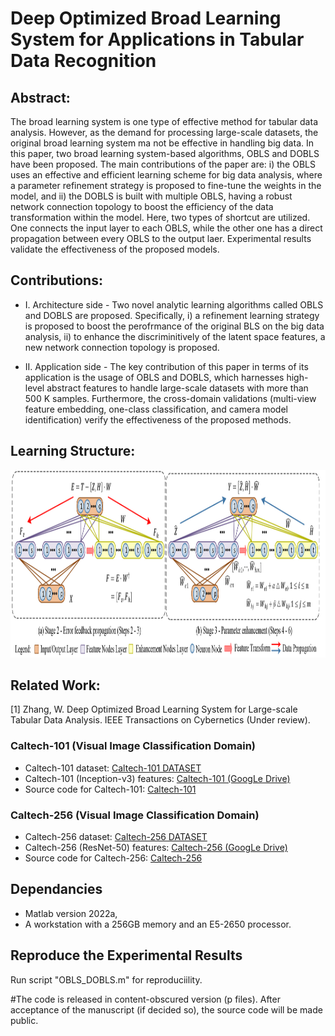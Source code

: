 # Deep Optimized Broad Learning System for Applications in Tabular Data Recognition
## Abstract:

The broad learning system is one type of effective method for tabular data analysis. However, as the demand for processing large-scale datasets, the original broad learning system ma not be effective in handling big data. In this paper, two broad learning system-based algorithms, OBLS and DOBLS have been proposed. The main contributions of the paper are: i) the OBLS uses an effective and efficient learning scheme for big data analysis, where a parameter refinement strategy is proposed to fine-tune the weights in the model, and ii) the DOBLS is built with multiple OBLS, having a robust network connection topology to boost the efficiency of the data transformation within the model. Here, two types of shortcut are utilized. One connects the input layer to each OBLS, while the other one has a direct propagation between every OBLS to the output laer. Experimental results validate the effectiveness of the proposed models. 


## Contributions:
* I. Architecture side - Two novel analytic learning algorithms called OBLS and DOBLS are proposed. Specifically, i) a refinement learning strategy is proposed to boost the perofrmance of the original BLS on the big data analysis, ii) to enhance the discriminitively of the latent space features, a new network connection topology is proposed. 

* II. Application side - The key contribution of this paper in terms of its application is the usage of OBLS and DOBLS, which harnesses high-level abstract features to handle large-scale datasets with more than 500 K samples. Furthermore, the cross-domain validations (multi-view feature embedding, one-class classification, and camera model identification) verify the effectiveness of the proposed methods. 

## Learning Structure:

<img src="https://github.com/1027051515/OBLS_DOBLS/blob/main/f2.png" width="1050" height="300" />

## Related Work:

[1] Zhang, W. Deep Optimized Broad Learning System for Large-scale Tabular Data Analysis. IEEE Transactions on Cybernetics (Under review).

### Caltech-101 (Visual Image Classification Domain)
* Caltech-101 dataset: [Caltech-101 DATASET](http://www.vision.caltech.edu/Image_Datasets/Caltech101/)
* Caltech-101 (Inception-v3) features: [Caltech-101 (GoogLe Drive)](https://drive.google.com/file/d/1bAEyrkgYC8VahR3uLIlF6qJe2A0MczZA/view?usp=sharing)
* Source code for Caltech-101: [Caltech-101](https://github.com/1027051515/OBLS_DOBLS/blob/main/Caltech-101.zip)

### Caltech-256 (Visual Image Classification Domain)
* Caltech-256 dataset: [Caltech-256 DATASET](https://paperswithcode.com/dataset/caltech-256)
* Caltech-256 (ResNet-50) features: [Caltech-256 (GoogLe Drive)](https://drive.google.com/file/d/1SXZjnfz-hUtxvlRUvnQWr6HIBLxnVL5f/view?usp=sharing)
* Source code for Caltech-256: [Caltech-256](https://github.com/1027051515/OBLS_DOBLS/blob/main/Caltech-256.zip)

## Dependancies
* Matlab version 2022a,
* A workstation with a 256GB memory and an E5-2650 processor.

## Reproduce the Experimental Results

Run script "OBLS_DOBLS.m" for reproduciility.

#The code is released in content-obscured version (p files). After acceptance of the manuscript (if decided so), the source code will be made public.
